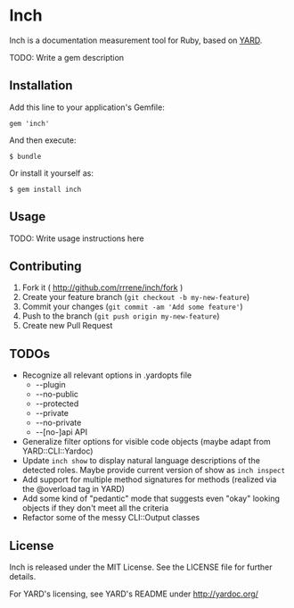 # Inch

Inch is a documentation measurement tool for Ruby, based on [YARD](http://yardoc.org/).

TODO: Write a gem description

## Installation

Add this line to your application's Gemfile:

    gem 'inch'

And then execute:

    $ bundle

Or install it yourself as:

    $ gem install inch

## Usage

TODO: Write usage instructions here

## Contributing

1. Fork it ( http://github.com/rrrene/inch/fork )
2. Create your feature branch (`git checkout -b my-new-feature`)
3. Commit your changes (`git commit -am 'Add some feature'`)
4. Push to the branch (`git push origin my-new-feature`)
5. Create new Pull Request

## TODOs

* Recognize all relevant options in .yardopts file
  * --plugin
  * --no-public
  * --protected
  * --private
  * --no-private
  * --[no-]api API
* Generalize filter options for visible code objects
  (maybe adapt from YARD::CLI::Yardoc)
* Update `inch show` to display natural language descriptions of the detected
  roles. Maybe provide current version of show as `inch inspect`
* Add support for multiple method signatures for methods
  (realized via the @overload tag in YARD)
* Add some kind of "pedantic" mode that suggests even "okay" looking objects
  if they don't meet all the criteria
* Refactor some of the messy CLI::Output classes

## License

Inch is released under the MIT License. See the LICENSE file for further details.

For YARD's licensing, see YARD's README under http://yardoc.org/
